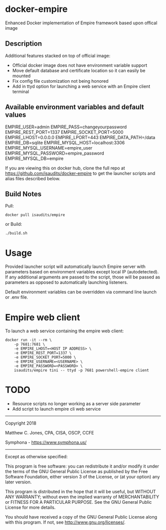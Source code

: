 # docker-empire
Enhanced Docker implementation of Empire framework based upon offical image

## Description
Additional features stacked on top of official image:
- Official docker image does not have environment variable support
- Move default database and certificate location so it can easily be mounted
- Fix config file customization not being honored
- Add in ttyd option for launching a web service with an Empire client terminal

## Available environment variables and default values
EMPIRE_USER=admin
EMPIRE_PASS=changeyourpassword
EMPIRE_REST_PORT=1337
EMPIRE_SOCKET_PORT=5000
EMPIRE_LHOST=0.0.0.0
EMPIRE_LPORT=443
EMPIRE_DATA_PATH=/data
EMPIRE_DB=sqlite
EMPIRE_MYSQL_HOST=localhost:3306
EMPIRE_MYSQL_USERNAME=empire_user
EMPIRE_MYSQL_PASSWORD=empire_password
EMPIRE_MYSQL_DB=empire

If you are viewing this on docker hub, clone the full repo at https://github.com/isaudits/docker-empire
to get the launcher scripts and alias files described below.

## Build Notes
Pull:

    docker pull isaudits/empire

or Build:

    ./build.sh

# Usage
Provided launcher script will automatically launch Empire server with parameters based
on environment variables except local IP (autodetected). If any additional arguments are 
passed to the script, those will be passed as parameters as opposed to automatically launching listeners.

Default environment variables can be overridden via command line launch or .env file.

# Empire web client

To launch a web service containing the empire web client:

    docker run -it --rm \
        -p 7681:7681 \
        -e EMPIRE_LHOST=<HOST IP ADDRESS> \
        -e EMPIRE_REST_PORT=1337 \
        -e EMPIRE_SOCKET_PORT=5000 \
        -e EMPIRE_USERNAME=<USERNAME> \
        -e EMPIRE_PASSWORD=<PASSWORD> \
        isaudits/empire tini -- ttyd -p 7681 powershell-empire client

# TODO
- Resource scripts no longer working as a server side parameter
- Add script to launch empire cli web service

--------------------------------------------------------------------------------

Copyright 2018

Matthew C. Jones, CPA, CISA, OSCP, CCFE

Symphona - <https://www.symphona.us/>

--------------------------------------------------------------------------------

Except as otherwise specified:

This program is free software: you can redistribute it and/or modify it under
the terms of the GNU General Public License as published by the Free Software
Foundation, either version 3 of the License, or (at your option) any later
version.

This program is distributed in the hope that it will be useful, but WITHOUT ANY
WARRANTY; without even the implied warranty of MERCHANTABILITY or FITNESS FOR A
PARTICULAR PURPOSE. See the GNU General Public License for more details.

You should have received a copy of the GNU General Public License along with
this program. If not, see <http://www.gnu.org/licenses/>.